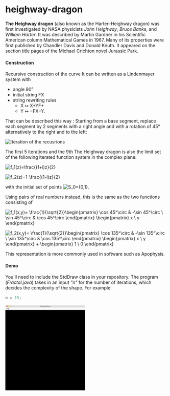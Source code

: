 # heighway-dragon
**The Heighway dragon** (also known as the Harter–Heighway dragon) was first investigated by NASA physicists *John Heighway*, *Bruce Bank*s, and *William Harter*. It was described by Martin Gardner in his Scientific American column Mathematical Games in 1967. Many of its properties were first published by Chandler Davis and Donald Knuth. It appeared on the section title pages of the Michael Crichton novel Jurassic Park.

#### Construction
Recursive construction of the curve
It can be written as a Lindenmayer system with

- angle 90°
- initial string FX
- string rewriting rules
  - X ↦ X+YF+
  - Y ↦ −FX−Y.

That can be described this way : Starting from a base segment, replace each segment by 2 segments with a right angle and with a rotation of 45° alternatively to the right and to the left:

![Iteration of the recusrions](https://upload.wikimedia.org/wikipedia/commons/thumb/9/97/Dragon_curve_iterations_%282%29.svg/1600px-Dragon_curve_iterations_%282%29.svg.png)

The first 5 iterations and the 9th
The Heighway dragon is also the limit set of the following iterated function system in the complex plane:

![f_1(z)=\frac{(1+i)z}{2}](https://upload.wikimedia.org/math/e/b/8/eb824e09acc7f1d52bba7cf580579b60.png)

![f_2(z)=1-\frac{(1-i)z}{2}](https://upload.wikimedia.org/math/7/9/3/793eb2f136cbdc920dd8f7f82a7b2266.png)

with the initial set of points ![S_0=\{0,1\}.](https://upload.wikimedia.org/math/3/b/a/3ba42c29168ef1164d0985293b183566.png)

Using pairs of real numbers instead, this is the same as the two functions consisting of

![f_1(x,y)= \frac{1}{\sqrt{2}}\begin{pmatrix} \cos 45^\circ & -\sin 45^\circ \\ \sin 45^\circ & \cos 45^\circ \end{pmatrix} \begin{pmatrix} x \\ y \end{pmatrix}](https://upload.wikimedia.org/math/8/0/1/801344ad38e2207a7260f0a8c26905f6.png)

![f_2(x,y)= \frac{1}{\sqrt{2}}\begin{pmatrix} \cos 135^\circ & -\sin 135^\circ \\ \sin 135^\circ & \cos 135^\circ \end{pmatrix} \begin{pmatrix} x \\ y \end{pmatrix} + \begin{pmatrix} 1 \\ 0 \end{pmatrix}](https://upload.wikimedia.org/math/2/9/f/29ff4a41acede9fd4cefc405a7b3892b.png)

This representation is more commonly used in software such as Apophysis.

#### Demo

You'll need to include the StdDraw class in your repository. The program (*Fractal.java*) takes in an input *"n"* for the number of iterations, which decides the complexity of the shape. For example:

```Java
n = 15;
```
<img src="https://raw.githubusercontent.com/araltasher/heighway-dragon/master/heighwayDragon.gif" alt="dragon-demo" width="250"/>
